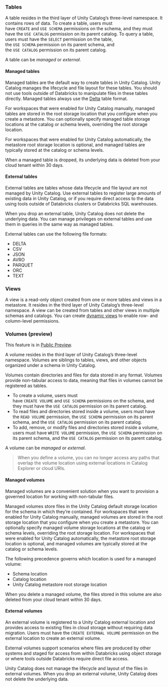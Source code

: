 ### Tables

A table resides in the third layer of Unity Catalog’s three-level namespace. It contains rows of data. To create a table, users must have `CREATE` and `USE SCHEMA` permissions on the schema, and they must have the `USE CATALOG` permission on its parent catalog. To query a table, users must have the `SELECT` permission on the table, the `USE SCHEMA` permission on its parent schema, and the `USE CATALOG` permission on its parent catalog.

A table can be _managed_ or _external_.

#### Managed tables

Managed tables are the default way to create tables in Unity Catalog. Unity Catalog manages the lifecycle and file layout for these tables. You should not use tools outside of Databricks to manipulate files in these tables directly. Managed tables always use the [Delta](https://docs.databricks.com/en/delta/index.html) table format.

For workspaces that were enabled for Unity Catalog manually, managed tables are stored in the root storage location that you configure when you create a metastore. You can optionally specify managed table storage locations at the catalog or schema levels, overriding the root storage location.

For workspaces that were enabled for Unity Catalog automatically, the metastore root storage location is optional, and managed tables are typically stored at the catalog or schema levels.

When a managed table is dropped, its underlying data is deleted from your cloud tenant within 30 days.

#### External tables

External tables are tables whose data lifecycle and file layout are not managed by Unity Catalog. Use external tables to register large amounts of existing data in Unity Catalog, or if you require direct access to the data using tools outside of Databricks clusters or Databricks SQL warehouses.

When you drop an external table, Unity Catalog does not delete the underlying data. You can manage privileges on external tables and use them in queries in the same way as managed tables.

External tables can use the following file formats:

- DELTA
- CSV
- JSON
- AVRO
- PARQUET
- ORC
- TEXT
### Views

A view is a read-only object created from one or more tables and views in a metastore. It resides in the third layer of Unity Catalog’s three-level namespace. A view can be created from tables and other views in multiple schemas and catalogs. You can create [dynamic views](https://docs.databricks.com/en/data-governance/unity-catalog/index.html#) to enable row- and column-level permissions.
### Volumes (preview)

This feature is in [Public Preview](https://docs.databricks.com/en/release-notes/release-types.html).

A volume resides in the third layer of Unity Catalog’s three-level namespace. Volumes are siblings to tables, views, and other objects organized under a schema in Unity Catalog.

Volumes contain directories and files for data stored in any format. Volumes provide non-tabular access to data, meaning that files in volumes cannot be registered as tables.

- To create a volume, users must have `CREATE VOLUME` and `USE SCHEMA` permissions on the schema, and they must have the `USE CATALOG` permission on its parent catalog.
- To read files and directories stored inside a volume, users must have the `READ VOLUME` permission, the `USE SCHEMA` permission on its parent schema, and the `USE CATALOG` permission on its parent catalog.
- To add, remove, or modify files and directories stored inside a volume, users must have `WRITE VOLUME` permission, the `USE SCHEMA` permission on its parent schema, and the `USE CATALOG` permission on its parent catalog.

A volume can be _managed_ or _external_.

> When you define a volume, you can no longer access any paths that overlap the volume location using external locations in Catalog Explorer or cloud URIs.

#### Managed volumes

Managed volumes are a convenient solution when you want to provision a governed location for working with non-tabular files.

Managed volumes store files in the Unity Catalog default storage location for the schema in which they’re contained. For workspaces that were enabled for Unity Catalog manually, managed volumes are stored in the root storage location that you configure when you create a metastore. You can optionally specify managed volume storage locations at the catalog or schema levels, overriding the root storage location. For workspaces that were enabled for Unity Catalog automatically, the metastore root storage location is optional, and managed volumes are typically stored at the catalog or schema levels.

The following precedence governs which location is used for a managed volume:

- Schema location
- Catalog location
- Unity Catalog metastore root storage location

When you delete a managed volume, the files stored in this volume are also deleted from your cloud tenant within 30 days.
#### External volumes

An external volume is registered to a Unity Catalog external location and provides access to existing files in cloud storage without requiring data migration. Users must have the `CREATE EXTERNAL VOLUME` permission on the external location to create an external volume.

External volumes support scenarios where files are produced by other systems and staged for access from within Databricks using object storage or where tools outside Databricks require direct file access.

Unity Catalog does not manage the lifecycle and layout of the files in external volumes. When you drop an external volume, Unity Catalog does not delete the underlying data.
